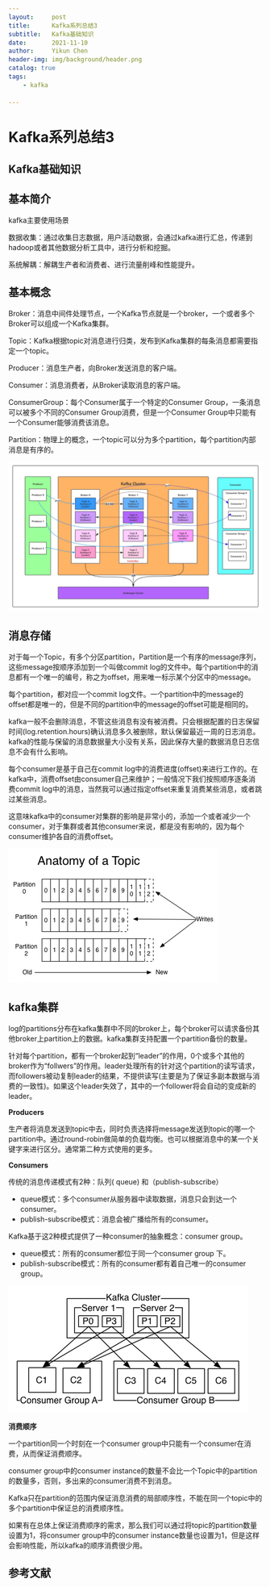 ```yaml
---
layout:     post
title:      Kafka系列总结3
subtitle:   Kafka基础知识
date:       2021-11-10
author:     Yikun Chen
header-img: img/background/header.png
catalog: true
tags:
    - kafka

---
```



# Kafka系列总结3

Kafka基础知识
--

## 基本简介

kafka主要使用场景

数据收集：通过收集日志数据，用户活动数据，会通过kafka进行汇总，传递到hadoop或者其他数据分析工具中，进行分析和挖掘。

系统解耦：解耦生产者和消费者、进行流量削峰和性能提升。
## 基本概念

Broker：消息中间件处理节点，一个Kafka节点就是一个broker，一个或者多个Broker可以组成一个Kafka集群。

Topic：Kafka根据topic对消息进行归类，发布到Kafka集群的每条消息都需要指定一个topic。

Producer：消息生产者，向Broker发送消息的客户端。

Consumer：消息消费者，从Broker读取消息的客户端。

ConsumerGroup：每个Consumer属于一个特定的Consumer Group，一条消息可以被多个不同的Consumer Group消费，但是一个Consumer Group中只能有一个Consumer能够消费该消息。

Partition：物理上的概念，一个topic可以分为多个partition，每个partition内部消息是有序的。

![picture1](/img/kafka/architecture.png)

## 消息存储

对于每一个Topic，有多个分区partition，Partition是一个有序的message序列，这些message按顺序添加到一个叫做commit log的文件中。每个partition中的消息都有一个唯一的编号，称之为offset，用来唯一标示某个分区中的message。 

每个partition，都对应一个commit log文件。一个partition中的message的offset都是唯一的，但是不同的partition中的message的offset可能是相同的。

kafka一般不会删除消息，不管这些消息有没有被消费。只会根据配置的日志保留时间(log.retention.hours)确认消息多久被删除，默认保留最近一周的日志消息。kafka的性能与保留的消息数据量大小没有关系，因此保存大量的数据消息日志信息不会有什么影响。

每个consumer是基于自己在commit log中的消费进度(offset)来进行工作的。在kafka中，消费offset由consumer自己来维护；一般情况下我们按照顺序逐条消费commit log中的消息，当然我可以通过指定offset来重复消费某些消息，或者跳过某些消息。

这意味kafka中的consumer对集群的影响是非常小的，添加一个或者减少一个consumer，对于集群或者其他consumer来说，都是没有影响的，因为每个consumer维护各自的消费offset。

![picture2](/img/kafka/topic.png)

## kafka集群

log的partitions分布在kafka集群中不同的broker上，每个broker可以请求备份其他broker上partition上的数据。kafka集群支持配置一个partition备份的数量。

针对每个partition，都有一个broker起到“leader”的作用，0个或多个其他的broker作为“follwers”的作用。leader处理所有的针对这个partition的读写请求，而followers被动复制leader的结果，不提供读写(主要是为了保证多副本数据与消费的一致性)。如果这个leader失效了，其中的一个follower将会自动的变成新的leader。

**Producers**

生产者将消息发送到topic中去，同时负责选择将message发送到topic的哪一个partition中。通过round-robin做简单的负载均衡。也可以根据消息中的某一个关键字来进行区分。通常第二种方式使用的更多。

**Consumers**

传统的消息传递模式有2种：队列( queue) 和（publish-subscribe）

- queue模式：多个consumer从服务器中读取数据，消息只会到达一个consumer。
- publish-subscribe模式：消息会被广播给所有的consumer。

Kafka基于这2种模式提供了一种consumer的抽象概念：consumer group。

- queue模式：所有的consumer都位于同一个consumer group 下。
- publish-subscribe模式：所有的consumer都有着自己唯一的consumer group。

![picture2](/img/kafka/cluster.png)

**消费顺序**

一个partition同一个时刻在一个consumer group中只能有一个consumer在消费，从而保证消费顺序。

consumer group中的consumer instance的数量不会比一个Topic中的partition的数量多，否则，多出来的consumer消费不到消息。

Kafka只在partition的范围内保证消息消费的局部顺序性，不能在同一个topic中的多个partition中保证总的消费顺序性。

如果有在总体上保证消费顺序的需求，那么我们可以通过将topic的partition数量设置为1，将consumer group中的consumer instance数量也设置为1，但是这样会影响性能，所以kafka的顺序消费很少用。


参考文献
--